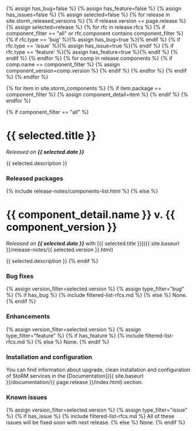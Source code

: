 {% assign has_bug=false %}
{% assign has_feature=false %}
{% assign has_issues=false %}
{% assign selected=false %}
{% for release in site.storm_released_versions %}
 {% if release.version == page.release %}
  {% assign selected=release %}
  {% for rfc in release.rfcs %}
   {% if component_filter == "all" or rfc.component contains component_filter %}
    {% if rfc.type == 'bug' %}{% assign has_bug=true %}{% endif %}
    {% if rfc.type == 'issue' %}{% assign has_issue=true %}{% endif %}
    {% if rfc.type == 'feature' %}{% assign has_feature=true %}{% endif %}
   {% endif %}
  {% endfor %}
  {% for comp in release.components %}
   {% if comp.name == component_filter %}
    {% assign component_version=comp.version %}
   {% endif %}
  {% endfor %}
 {% endif %}
{% endfor %}

{% for item in site.storm_components %}
  {% if item.package == component_filter %}
    {% assign component_detail=item %}
  {% endif %}
{% endfor %}

{% if component_filter == "all" %}
# {{ selected.title }}

_Released on **{{ selected.date }}**_

{{ selected.description }}

### Released packages

{% include release-notes/components-list.html %}
{% else %}
# {{ component_detail.name }} v. {{ component_version }}

_Released on **{{ selected.date }}**_  with [{{ selected.title }}]({{ site.baseurl }}/release-notes/{{ selected.version }}.html)

{{ selected.description }}
{% endif %}

### Bug fixes 

{% assign version_filter=selected.version %}
{% assign type_filter="bug" %}
{% if has_bug %}
{% include filtered-list-rfcs.md %}
{% else %}
None.
{% endif %}

### Enhancements

{% assign version_filter=selected.version %}
{% assign type_filter="feature" %}
{% if has_feature %}
{% include filtered-list-rfcs.md %}
{% else %}
None.
{% endif %}

### Installation and configuration

You can find information about upgrade, clean installation and configuration of StoRM services in the [Documentation]({{ site.baseurl }}/documentation/{{ page.release }}/index.html) section.

### Known issues

{% assign version_filter=selected.version %}
{% assign type_filter="issue" %}
{% if has_issue %}
{% include filtered-list-rfcs.md %}
All of these issues will be fixed soon with next release.
{% else %}
None.
{% endif %}